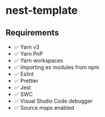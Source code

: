 # nest-template

## Requirements

- ✅ Yarn v3
- ✅ Yarn PnP
- ✅ Yarn workspaces
- ✅ Importing es modules from npm
- ✅ Eslint
- ✅ Prettier
- ✅ Jest
- ✅ SWC
- ✅ Visual Studio Code debugger
- ✅ Source maps enabled
